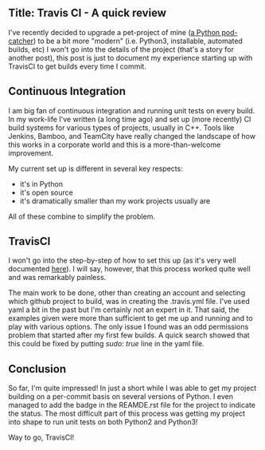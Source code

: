 Title: Travis CI - A quick review
----------------------

I've recently decided to upgrade a pet-project of mine ([a Python pod-catcher](https://github.com/jima80525/pyres)) to be a bit more "modern" (i.e. Python3, installable, automated builds, etc) I won't go into the details of the project (that's a story for another post), this post is just to document my experience starting up with TravisCI to get builds every time I commit.

## Continuous Integration

I am big fan of continuous integration and running unit tests on every build. In my work-life I've written (a long time ago) and set up (more recently) CI build systems for various types of projects, usually in C++. Tools like Jenkins, Bamboo, and TeamCity have really changed the landscape of how this works in a corporate world and this is a more-than-welcome improvement.

My current set up is different in several key respects:

* it's in Python
* it's open source
* it's dramatically smaller than my work projects usually are

All of these combine to simplify the problem.

## TravisCI

I won't go into the step-by-step of how to set this up (as it's very well documented [here](https://docs.travis-ci.com/user/getting-started/)). I will say, however, that this process worked quite well and was remarkably painless.

The main work to be done, other than creating an account and selecting which github project to build, was in creating the .travis.yml file. I've used yaml a bit in the past but I'm certainly not an expert in it. That said, the examples given were more than sufficient to get me up and running and to play with various options. The only issue I found was an odd permissions problem that started after my first few builds. A quick search showed that this could be fixed by putting <em>sudo: true</em> line in the yaml file.

## Conclusion

So far, I'm quite impressed! In just a short while I was able to get my project building on a per-commit basis on several versions of Python. I even managed to add the badge in the REAMDE.rst file for the project to indicate the status. The most difficult part of this process was getting my project into shape to run unit tests on both Python2 and Python3!

Way to go, TravisCI!
